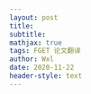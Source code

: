 ```yaml
---
layout: post
title: 
subtitle: 
mathjax: true
tags: FGET 论文翻译
author: Wxl
date: 2020-11-22
header-style: text
---
```



